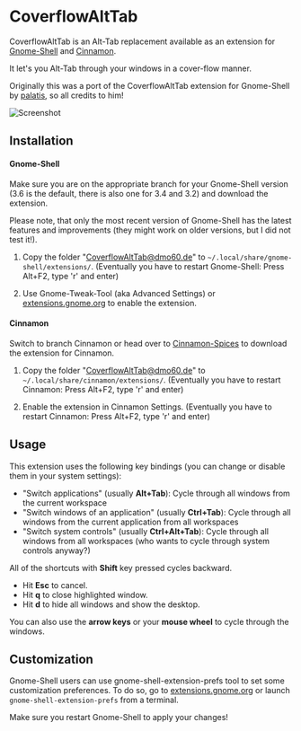 CoverflowAltTab
================

CoverflowAltTab is an Alt-Tab replacement available as an extension for [Gnome-Shell](http://www.gnome.org/gnome-3/) and [Cinnamon](http://cinnamon.linuxmint.com/).

It let's you Alt-Tab through your windows in a cover-flow manner.

Originally this was a port of the CoverflowAltTab extension for Gnome-Shell by [palatis](http://code.google.com/p/gnome-shell-extensions-coverflowalttab/), so all credits to him!



![Screenshot](http://www.dmo60.de/CoverflowAltTabScreenshotkleinneu.jpg)




Installation
-------------

#### Gnome-Shell ####

Make sure you are on the appropriate branch for your Gnome-Shell version (3.6 is the default, there is also one for 3.4 and 3.2) and download the extension.

Please note, that only the most recent version of Gnome-Shell has the latest features and improvements (they might work on older versions, but I did not test it!). 

  1. Copy the folder "CoverflowAltTab@dmo60.de" to `~/.local/share/gnome-shell/extensions/`. (Eventually you have to restart Gnome-Shell: Press Alt+F2, type 'r' and enter)
		
  2. Use Gnome-Tweak-Tool (aka Advanced Settings) or [extensions.gnome.org](https://extensions.gnome.org/local/) to enable the extension.
	

#### Cinnamon ####

Switch to branch Cinnamon or head over to [Cinnamon-Spices](http://cinnamon-spices.linuxmint.com/extensions/view/3) to download the extension for Cinnamon. 

  1. Copy the folder "CoverflowAltTab@dmo60.de" to `~/.local/share/cinnamon/extensions/`. (Eventually you have to restart Cinnamon: Press Alt+F2, type 'r' and enter)
	
  2. Enable the extension in Cinnamon Settings. (Eventually you have to restart Cinnamon: Press Alt+F2, type 'r' and enter)
	 



Usage
------

This extension uses the following key bindings (you can change or disable them in your system settings):

  - "Switch applications" (usually **Alt+Tab**): Cycle through all windows from the current workspace
  - "Switch windows of an application" (usually **Ctrl+Tab**): Cycle through all windows from the current application from all workspaces
  - "Switch system controls" (usually **Ctrl+Alt+Tab**): Cycle through all windows from all workspaces (who wants to cycle through system controls anyway?)
    
All of the shortcuts with **Shift** key pressed cycles backward.

  - Hit **Esc** to cancel.
  - Hit **q** to close highlighted window.
  - Hit **d** to hide all windows and show the desktop.

You can also use the **arrow keys** or your **mouse wheel** to cycle through the windows. 




Customization
--------------

Gnome-Shell users can use gnome-shell-extension-prefs tool to set some customization preferences. To do so, go to [extensions.gnome.org](https://extensions.gnome.org/local/) or launch `gnome-shell-extension-prefs` from a terminal.

Make sure you restart Gnome-Shell to apply your changes!